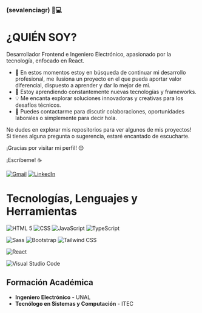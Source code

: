 
### (sevalenciagr) 👋💻
# **¿QUIÉN SOY?**
Desarrollador Frontend e Ingeniero Electrónico, apasionado por la tecnología, enfocado en React.

- 🔭 En estos momentos estoy en búsqueda de continuar mi desarrollo profesional, me ilusiona un proyecto en el que pueda aportar valor diferencial, dispuesto a aprender y dar lo mejor de mi.
- 🌱 Estoy aprendiendo constantemente nuevas tecnologías y frameworks.
- 💡 Me encanta explorar soluciones innovadoras y creativas para los desafíos técnicos.
- 💬 Puedes contactarme para discutir colaboraciones, oportunidades laborales o simplemente para decir hola.
  


No dudes en explorar mis repositorios para ver algunos de mis proyectos! Si tienes alguna pregunta o sugerencia, estaré encantado de escucharte.


¡Gracias por visitar mi perfil! 😊


¡Escríbeme! ☕

[![Gmail](https://img.shields.io/badge/Gmail-Sebastian_Valencia-EA4335?style=for-the-badge&logo=gmail&logoColor=white&labelColor=101010)](mailto:sevalenciagr@gmail.com)
[![LinkedIn](https://img.shields.io/badge/LinkedIn-Sebastian_Valencia-0077B5?style=for-the-badge&logo=linkedin&logoColor=white&labelColor=101010)](https://www.linkedin.com/in/sebastian-valencia-grajales-/)


# Tecnologías, Lenguajes y Herramientas


  ![HTML 5](https://img.shields.io/badge/html5-E34F26?style=for-the-badge&logo=html5&logoColor=white&labelColor=E34F26)
  ![CSS](https://img.shields.io/badge/css-1572B6?style=for-the-badge&logo=css3&logoColor=white&labelColor=1572B6)
  ![JavaScript](https://img.shields.io/badge/javascript-F7DF1E?style=for-the-badge&logo=javascript&logoColor=black&labelColor=F7DF1E)
  ![TypeScript](https://img.shields.io/badge/typescript-1572B6?style=for-the-badge&logo=typescript&logoColor=black&labelColor=#3178C6)
  
  ![Sass](https://img.shields.io/badge/sass-CC6699?style=for-the-badge&logo=sass&logoColor=white&labelColor=CC6699)
  ![Bootstrap](https://img.shields.io/badge/bootstrap-7952B3?style=for-the-badge&logo=bootstrap&logoColor=white&labelColor=7952B3)
  ![Tailwind CSS](https://img.shields.io/badge/tailwind%20css-38B2AC?style=for-the-badge&logo=tailwind-css&logoColor=white&labelColor=38B2AC)
  

  ![React](https://img.shields.io/badge/react-61DAFB?style=for-the-badge&logo=react&logoColor=black&labelColor=61DAFB)
  

  ![Visual Studio Code](https://img.shields.io/badge/Visual%20Studio%20Code-0078d7.svg?style=for-the-badge&logo=visual-studio-code&logoColor=white)
 

## **Formación Académica**
- **Ingeniero Electrónico** - UNAL
- **Tecnólogo en Sistemas y Computación** - ITEC
